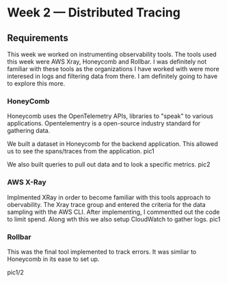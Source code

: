 # Week 2 — Distributed Tracing

## Requirements
This week we worked on instrumenting observability tools. The tools used this week were AWS Xray, Honeycomb and Rollbar.
I was definitely not familiar with these tools as the organizations I have worked with were more interesed in logs and filtering data from there. I am definitely going to have to explore this more.

### HoneyComb
Honeycomb uses the OpenTelemetry APIs, libraries to "speak" to various applications. Opentelementry is a open-source industry standard for gathering data.

We built a dataset in Honeycomb for the backend application. This allowed us to see the spans/traces from the application.
pic1

We also built queries to pull out data and to look a specific metrics.
pic2

### AWS X-Ray
Implmented XRay in order to become familiar with this tools approach to obervability. The Xray trace group and entered the criteria for the data sampling  with the AWS CLI. After implementing, I commentted out the code to limit spend. Along wth this we also setup CloudWatch to gather logs.
pic1

### Rollbar
This was the final tool implemented to track errors. It was simliar to Honeycomb in its ease to set up.

pic1/2

